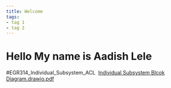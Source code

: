 ```yaml
---
title: Welcome
tags:
- tag 1
- tag 2
---
```


# Hello My name is Aadish Lele
#EGR314_Individual_Subsystem_ACL
<image>
[Individual Subsystem Blcok Diagram.drawio.pdf](https://github.com/user-attachments/files/18627746/Individual.Subsystem.Blcok.Diagram.drawio.pdf)
